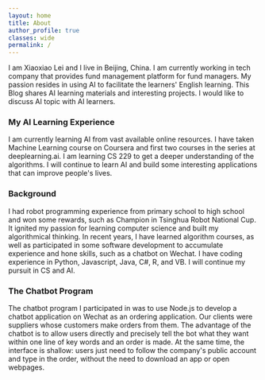 ```yaml
---
layout: home
title: About
author_profile: true
classes: wide
permalink: /
---
```


I am Xiaoxiao Lei and I live in Beijing, China. I am currently working in tech company that provides fund management platform for fund managers. My passion resides in using AI to facilitate the learners' English learning. This Blog shares AI learning materials and interesting projects. I would like to discuss AI topic with AI learners.

### My AI Learning Experience
I am currently learning AI from vast available online resources. I have taken Machine Learning course on Coursera and first two courses in the series at deeplearning.ai. I am learning CS 229 to get a deeper understanding of the algorithms. I will continue to learn AI and build some interesting applications that can improve people's lives.

### Background
I had robot programming experience from primary school to high school and won some rewards, such as Champion in Tsinghua Robot National Cup. It ignited my passion for learning computer science and built my algorithmical thinking. In recent years, I have learned algorithm courses, as well as participated in some software development to accumulate experience and hone skills, such as a chatbot on Wechat. I have coding experience in Python, Javascript, Java, C#, R, and VB. I will continue my pursuit in CS and AI.

### The Chatbot Program
The chatbot program I participated in was to use Node.js to develop a chatbot application on Wechat as an ordering application. Our clients were suppliers whose customers make orders from them. The advantage of the chatbot is to allow users directly and precisely tell the bot what they want within one line of key words and an order is made. At the same time, the interface is shallow: users just need to follow the company's public account and type in the order, without the need to download an app or open webpages.




